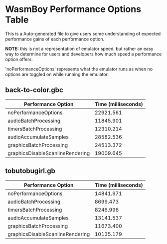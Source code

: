 
# WasmBoy Performance Options Table

This is a Auto-generated file to give users some understanding of expected performance gains of each performance option.

**NOTE:** this is not a representation of emulator speed, but rather an easy way to determine for users and developers how much speed a performance option offers.

'noPerformanceOptions' represents what the emulator runs as when no options are toggled on while running the emulator.


 ## back-to-color.gbc 

 | Performance Option               | Time (milliseconds) |
| -------------------------------- | ------------------- |
| noPerformanceOptions             | 22921.561           |
| audioBatchProcessing             | 11845.901           |
| timersBatchProcessing            | 12310.214           |
| audioAccumulateSamples           | 28582.536           |
| graphicsBatchProcessing          | 24513.372           |
| graphicsDisableScanlineRendering | 19009.645           | 

 ## tobutobugirl.gb 

 | Performance Option               | Time (milliseconds) |
| -------------------------------- | ------------------- |
| noPerformanceOptions             | 14841.971           |
| audioBatchProcessing             | 8699.473            |
| timersBatchProcessing            | 8246.996            |
| audioAccumulateSamples           | 13141.537           |
| graphicsBatchProcessing          | 11673.400           |
| graphicsDisableScanlineRendering | 10135.179           | 

